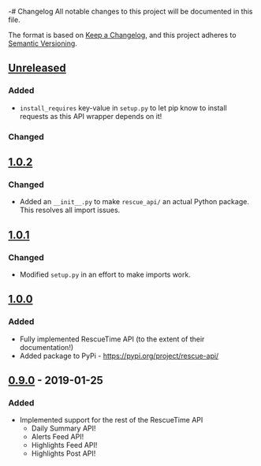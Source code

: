 -# Changelog
All notable changes to this project will be documented in this file.

The format is based on [Keep a Changelog](https://keepachangelog.com/en/1.0.0/),
and this project adheres to [Semantic
Versioning](https://semver.org/spec/v2.0.0.html).

## [Unreleased]
### Added
- `install_requires` key-value in `setup.py` to let pip know to install requests
  as this API wrapper depends on it!

### Changed


## [1.0.2]
### Changed
- Added an `__init__.py` to make `rescue_api/` an actual Python package. This
  resolves all import issues.


## [1.0.1]
### Changed
- Modified `setup.py` in an effort to make imports work.

## [1.0.0]
### Added
- Fully implemented RescueTime API (to the extent of their documentation!)
- Added package to PyPi - <https://pypi.org/project/rescue-api/>

## [0.9.0] - 2019-01-25
### Added
- Implemented support for the rest of the RescueTime API
  - Daily Summary API!
  - Alerts Feed API!
  - Highlights Feed API!
  - Highlights Post API!

[Unreleased]: https://git.sr.ht/~mjorgensen/rescue-api/
[1.0.2]: https://git.sr.ht/~mjorgensen/rescue-api/refs/1.0.2
[1.0.1]: https://git.sr.ht/~mjorgensen/rescue-api/refs/1.0.1
[1.0.0]: https://git.sr.ht/~mjorgensen/rescue-api/refs/1.0.0
[0.9.0]: https://git.sr.ht/~mjorgensen/rescue-api/refs/0.9.0